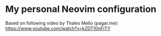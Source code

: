 # My personal Neovim configuration

Based on following video by Thales Mello (pagar.me):
https://www.youtube.com/watch?v=kZDT10nFiTY
